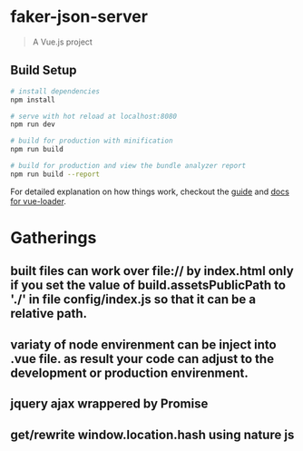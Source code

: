 # faker-json-server

> A Vue.js project

## Build Setup

``` bash
# install dependencies
npm install

# serve with hot reload at localhost:8080
npm run dev

# build for production with minification
npm run build

# build for production and view the bundle analyzer report
npm run build --report
```

For detailed explanation on how things work, checkout the [guide](http://vuejs-templates.github.io/webpack/) and [docs for vue-loader](http://vuejs.github.io/vue-loader).

# Gatherings

## built files can work over file:// by index.html only if you set the value of build.assetsPublicPath to './' in file config/index.js so that it can be a relative path.

## variaty of node envirenment can be inject into .vue file. as result your code can adjust to the development or production envirenment.

## jquery ajax wrappered by Promise

## get/rewrite window.location.hash using nature js